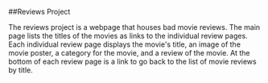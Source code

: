 ##Reviews Project

The reviews project is a webpage that houses bad movie reviews. The main page lists the titles of the movies as links to the individual review pages. Each individual review page displays the movie's title, an image of the movie poster, a category for the movie, and a review of the movie. At the bottom of each review page is a link to go back to the list of movie reviews by title.